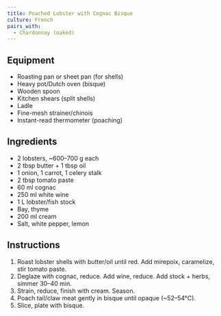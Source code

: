 ```yaml
---
title: Poached Lobster with Cognac Bisque
culture: French
pairs_with:
  - Chardonnay (oaked)
---
```


## Equipment
- Roasting pan or sheet pan (for shells)
- Heavy pot/Dutch oven (bisque)
- Wooden spoon
- Kitchen shears (split shells)
- Ladle
- Fine-mesh strainer/chinois
- Instant-read thermometer (poaching)

## Ingredients
- 2 lobsters, ~600–700 g each
- 2 tbsp butter + 1 tbsp oil
- 1 onion, 1 carrot, 1 celery stalk
- 2 tbsp tomato paste
- 60 ml cognac
- 250 ml white wine
- 1 L lobster/fish stock
- Bay, thyme
- 200 ml cream
- Salt, white pepper, lemon

## Instructions
1. Roast lobster shells with butter/oil until red. Add mirepoix, caramelize, stir tomato paste.
2. Deglaze with cognac, reduce. Add wine, reduce. Add stock + herbs, simmer 30–40 min.
3. Strain, reduce, finish with cream. Season.
4. Poach tail/claw meat gently in bisque until opaque (~52–54°C).
5. Slice, plate with bisque.
